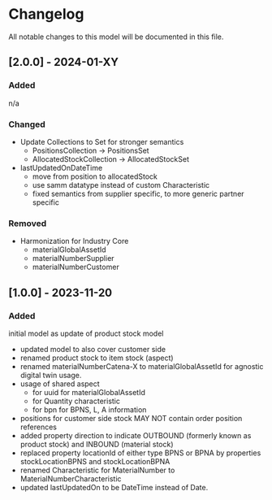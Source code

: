 # Changelog
All notable changes to this model will be documented in this file.

## [2.0.0] - 2024-01-XY
### Added
n/a

### Changed
- Update Collections to Set for stronger semantics
  - PositionsCollection -> PositionsSet
  - AllocatedStockCollection -> AllocatedStockSet
- lastUpdatedOnDateTime
  - move from position to allocatedStock
  - use samm datatype instead of custom Characteristic
  - fixed semantics from supplier specific, to more generic partner specific

### Removed
- Harmonization for Industry Core
  - materialGlobalAssetId
  - materialNumberSupplier
  - materialNumberCustomer

## [1.0.0] - 2023-11-20
### Added
initial model as update of product stock model
- updated model to also cover customer side
- renamed product stock to item stock (aspect)
- renamed materialNumberCatena-X to materialGlobalAssetId for agnostic digital twin usage.
- usage of shared aspect
  - for uuid for materialGlobalAssetId
  - for Quantity characteristic
  - for bpn for BPNS, L, A information
- positions for customer side stock MAY NOT contain order position references
- added property direction to indicate OUTBOUND (formerly known as product stock) and INBOUND (material stock)
- replaced property locationId of either type BPNS or BPNA by properties stockLocationBPNS and stockLocationBPNA
- renamed Characteristic for MaterialNumber to MaterialNumberCharacteristic
- updated lastUpdatedOn to be DateTime instead of Date. 
